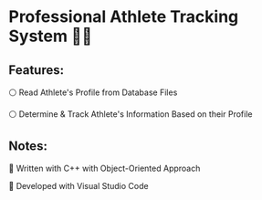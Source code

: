 # Professional Athlete Tracking System 🏸🏀

## Features:
:white_circle: Read Athlete's Profile from Database Files

:white_circle: Determine & Track Athlete's Information Based on their Profile

## Notes:

:large_blue_diamond: Written with C++ with Object-Oriented Approach

:large_blue_diamond: Developed with Visual Studio Code

